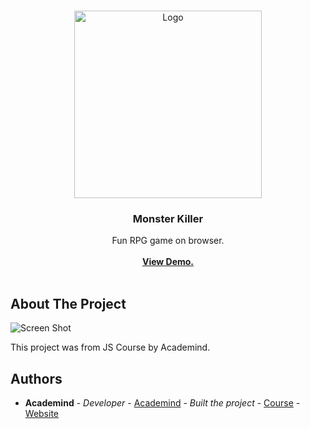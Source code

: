 <br/>
<p align="center">
  <a href="https://github.com//">
    <img src="https://upload.wikimedia.org/wikipedia/commons/thumb/6/6a/JavaScript-logo.png/768px-JavaScript-logo.png" alt="Logo" width="300" >
  </a>

  <h3 align="center">Monster Killer</h3>

  <p align="center">
    Fun RPG game on browser.
    <br/>
    <br/>
    <a href="https://monster-killer-mb.netlify.app"><strong>View Demo.</strong></a>
    <br/>
    <br/>
  </p>
</p>



## About The Project

![Screen Shot](https://i.ibb.co/pR7gZ09/Captur-de-ecran-din-2024-02-23-la-20-30-03.png)

This project was from JS Course by Academind.


## Authors

* **Academind** - *Developer* - [Academind](https://github.com/academind) - *Built the project* - [Course](https://www.udemy.com/course/javascript-the-complete-guide-2020-beginner-advanced/?couponCode=KEEPLEARNING) - [Website](https://academind.com)

